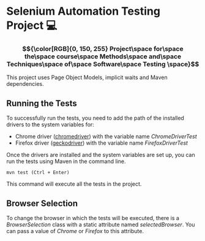 # Selenium Automation Testing Project :computer:
### $${\color[RGB]{0, 150, 255} Project\space for\space the\space  course\space Methods\space and\space Techniques\space of\space Software\space Testing \space}$$ 


This project uses Page Object Models, implicit waits and Maven dependencies.

## Running the Tests

To successfully run the tests, you need to add the path of the installed drivers to the system variables for:
- Chrome driver ([chromedriver](https://chromedriver.chromium.org/downloads)) with the variable name *ChromeDriverTest*
- Firefox driver ([geckodriver](https://github.com/mozilla/geckodriver/releases)) with the variable name *FirefoxDriverTest*

Once the drivers are installed and the system variables are set up, you can run the tests using Maven in the command line.
```
mvn test (Ctrl + Enter)
```
This command will execute all the tests in the project.

## Browser Selection

To change the browser in which the tests will be executed, there is a *BrowserSelection* class with a static attribute named *selectedBrowser*. You can pass a value of *Chrome* or *Firefox* to this attribute.


